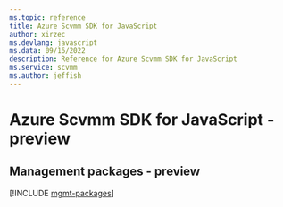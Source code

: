 ```yaml
---
ms.topic: reference
title: Azure Scvmm SDK for JavaScript
author: xirzec
ms.devlang: javascript
ms.data: 09/16/2022
description: Reference for Azure Scvmm SDK for JavaScript
ms.service: scvmm
ms.author: jeffish
---
```

# Azure Scvmm SDK for JavaScript - preview

## Management packages - preview
[!INCLUDE [mgmt-packages](scvmm-mgmt-index.md)]